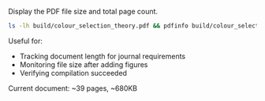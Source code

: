 Display the PDF file size and total page count.

```bash
ls -lh build/colour_selection_theory.pdf && pdfinfo build/colour_selection_theory.pdf | grep Pages
```

Useful for:
- Tracking document length for journal requirements
- Monitoring file size after adding figures
- Verifying compilation succeeded

Current document: ~39 pages, ~680KB

